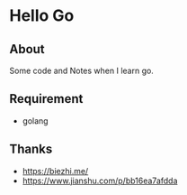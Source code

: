 # Hello Go

## About

Some code and Notes when I learn go.

## Requirement

- golang

## Thanks

- https://biezhi.me/
- https://www.jianshu.com/p/bb16ea7afdda
